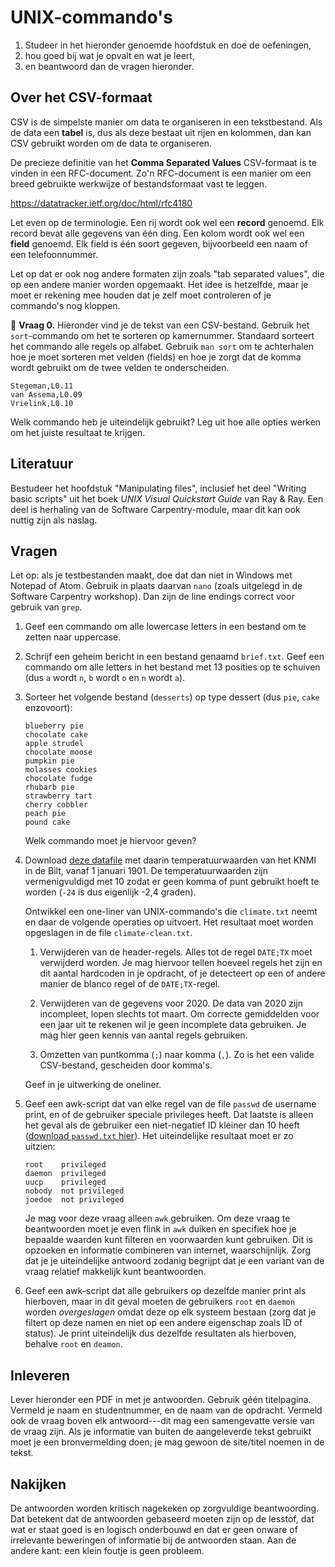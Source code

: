 # UNIX-commando's

1. Studeer in het hieronder genoemde hoofdstuk en doe de oefeningen,
2. hou goed bij wat je opvalt en wat je leert,
3. en beantwoord dan de vragen hieronder.

## Over het CSV-formaat

CSV is de simpelste manier om data te organiseren in een tekstbestand. Als de data een **tabel** is, dus als deze bestaat uit rijen en kolommen, dan kan CSV gebruikt worden om de data te organiseren.

De precieze definitie van het **Comma Separated Values** CSV-formaat is te vinden in een RFC-document. Zo'n RFC-document is een manier om een breed gebruikte werkwijze of bestandsformaat vast te leggen.

<https://datatracker.ietf.org/doc/html/rfc4180>

Let even op de terminologie. Een rij wordt ook wel een **record** genoemd. Elk record bevat alle gegevens van één ding. Een kolom wordt ook wel een **field** genoemd. Elk field is één soort gegeven, bijvoorbeeld een naam of een telefoonnummer.

Let op dat er ook nog andere formaten zijn zoals "tab separated values", die op een andere manier worden opgemaakt. Het idee is hetzelfde, maar je moet er rekening mee houden dat je zelf moet controleren of je commando's nog kloppen.

🌵 **Vraag 0.** Hieronder vind je de tekst van een CSV-bestand. Gebruik het `sort`-commando om het te sorteren op kamernummer. Standaard sorteert het commando alle regels op alfabet. Gebruik `man sort` om te achterhalen hoe je moet sorteren met velden (fields) en hoe je zorgt dat de komma wordt gebruikt om de twee velden te onderscheiden.

    Stegeman,L0.11
    van Assema,L0.09
    Vrielink,L0.10

Welk commando heb je uiteindelijk gebruikt? Leg uit hoe alle opties werken om het juiste resultaat te krijgen.

## Literatuur

Bestudeer het hoofdstuk "Manipulating files", inclusief het deel "Writing basic scripts" uit het boek *UNIX Visual Quickstart Guide* van Ray & Ray. Een deel is herhaling van de Software Carpentry-module, maar dit kan ook nuttig zijn als naslag.

## Vragen

Let op: als je testbestanden maakt, doe dat dan niet in Windows met Notepad of Atom. Gebruik in plaats daarvan `nano` (zoals uitgelegd in de Software Carpentry workshop). Dan zijn de line endings correct voor gebruik van `grep`.

1.  Geef een commando om alle lowercase letters in een bestand om te zetten naar uppercase.

1.  Schrijf een geheim bericht in een bestand genaamd `brief.txt`. Geef een commando om alle letters in het bestand met 13 posities op te schuiven (dus `a` wordt `n`, `b` wordt `o` en `n` wordt `a`).

1.  Sorteer het volgende bestand (`desserts`) op type dessert (dus `pie`, `cake` enzovoort):

        blueberry pie
        chocolate cake
        apple strudel
        chocolate moose
        pumpkin pie
        molasses cookies
        chocolate fudge
        rhubarb pie
        strawberry tart
        cherry cobbler
        peach pie
        pound cake

    Welk commando moet je hiervoor geven?

1.  Download [deze datafile](climate.txt) met daarin temperatuurwaarden van het KNMI in de Bilt, vanaf 1 januari 1901. De temperatuurwaarden zijn vermenigvuldigd met 10 zodat er geen komma of punt gebruikt hoeft te worden (`-24` is dus eigenlijk -2,4 graden).

    Ontwikkel een one-liner van UNIX-commando's die `climate.txt` neemt en daar de volgende operaties op uitvoert. Het resultaat moet worden opgeslagen in de file `climate-clean.txt`.

    1. Verwijderen van de header-regels. Alles tot de regel `DATE;TX` moet verwijderd worden. Je mag hiervoor tellen hoeveel regels het zijn en dit aantal hardcoden in je opdracht, of je detecteert op een of andere manier de blanco regel of de `DATE;TX`-regel.

    2. Verwijderen van de gegevens voor 2020. De data van 2020 zijn incompleet, lopen slechts tot maart. Om correcte gemiddelden voor een jaar uit te rekenen wil je geen incomplete data gebruiken. Je mag hier geen kennis van aantal regels gebruiken.

    3. Omzetten van puntkomma (`;`) naar komma (`,`). Zo is het een valide CSV-bestand, gescheiden door komma's.

    Geef in je uitwerking de oneliner.

1.  Geef een awk-script dat van elke regel van de file `passwd` de username print, en of de gebruiker speciale privileges heeft. Dat laatste is alleen het geval als de gebruiker een niet-negatief ID kleiner dan 10 heeft ([download `passwd.txt` hier](passwd.txt)). Het uiteindelijke resultaat moet er zo uitzien:

        root    privileged
        daemon  privileged
        uucp    privileged
        nobody  not privileged
        joedoe  not privileged

    Je mag voor deze vraag alleen `awk` gebruiken. Om deze vraag te beantwoorden moet je even flink in `awk` duiken en specifiek hoe je bepaalde waarden kunt filteren en voorwaarden kunt gebruiken. Dit is opzoeken en informatie combineren van internet, waarschijnlijk. Zorg dat je je uiteindelijke antwoord zodanig begrijpt dat je een variant van de vraag relatief makkelijk kunt beantwoorden.

1.  Geef een awk-script dat alle gebruikers op dezelfde manier print als hierboven, maar in dit geval moeten de gebruikers `root` en `daemon` worden *overgeslagen* omdat deze op elk systeem bestaan (zorg dat je filtert op deze namen en niet op een andere eigenschap zoals ID of status). Je print uiteindelijk dus dezelfde resultaten als hierboven, behalve `root` en `deamon`.

## Inleveren

Lever hieronder een PDF in met je antwoorden. Gebruik géén titelpagina. Vermeld je naam en studentnummer, en de naam van de opdracht. Vermeld ook de vraag boven elk antwoord---dit mag een samengevatte versie van de vraag zijn. Als je informatie van buiten de aangeleverde tekst gebruikt moet je een bronvermelding doen; je mag gewoon de site/titel noemen in de tekst.

## Nakijken

De antwoorden worden kritisch nagekeken op zorgvuldige beantwoording. Dat betekent dat de antwoorden gebaseerd moeten zijn op de lesstof, dat wat er staat goed is en logisch onderbouwd en dat er geen onware of irrelevante beweringen of informatie bij de antwoorden staan. Aan de andere kant: een klein foutje is geen probleem.
